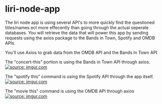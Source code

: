 # liri-node-app

The liri node app is using several API's to more quickly find the questioned titles/names ect more effecently than going through the actual seperate databases.
You will retrieve the data that will power this app by sending requests using the axios package to the Bands in Town, Spotify and OMDB APIs. 


You'll use Axios to grab data from the OMDB API and the Bands In Town API


The "concert-this" portion is using the Bands in Town API through axios.
<a href="https://imgur.com/3u3WjBg"><img src="https://i.imgur.com/3u3WjBg.jpg?1" title="source: imgur.com" /></a>


The "spotify this" command is using the Spotify API through the app itself.
<a href="https://imgur.com/TnuzxfT"><img src="https://i.imgur.com/TnuzxfT.jpg?1" title="source: imgur.com" /></a>


The "movie this" command is using the OMDB API through axios
<a href="https://imgur.com/nHVp0UQ"><img src="https://i.imgur.com/nHVp0UQ.jpg?1" title="source: imgur.com" /></a>

